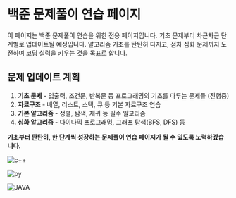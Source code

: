 # 백준 문제풀이 연습 페이지

이 페이지는 백준 문제풀이 연습을 위한 전용 페이지입니다. 기초 문제부터 차근차근 단계별로 업데이트될 예정입니다. 알고리즘 기초를 탄탄히 다지고, 점차 심화 문제까지 도전하며 코딩 실력을 키우는 것을 목표로 합니다.

## 문제 업데이트 계획
1. **기초 문제** - 입출력, 조건문, 반복문 등 프로그래밍의 기초를 다루는 문제들 (진행중)
2. **자료구조** - 배열, 리스트, 스택, 큐 등 기본 자료구조 연습
3. **기본 알고리즘** - 정렬, 탐색, 재귀 등 필수 알고리즘
4. **심화 알고리즘** - 다이나믹 프로그래밍, 그래프 탐색(BFS, DFS) 등

**기초부터 탄탄히, 한 단계씩 성장하는 문제풀이 연습 페이지가 될 수 있도록 노력하겠습니다.**

![c++](https://github.com/user-attachments/assets/cc0808a9-2bbf-4115-a020-3584479a2c22)

![py](https://github.com/user-attachments/assets/b9b734ba-1303-4822-9309-eeb88e89064f)

![JAVA](https://github.com/user-attachments/assets/b01cad18-f46c-4b34-8953-5e2df37e0888)

